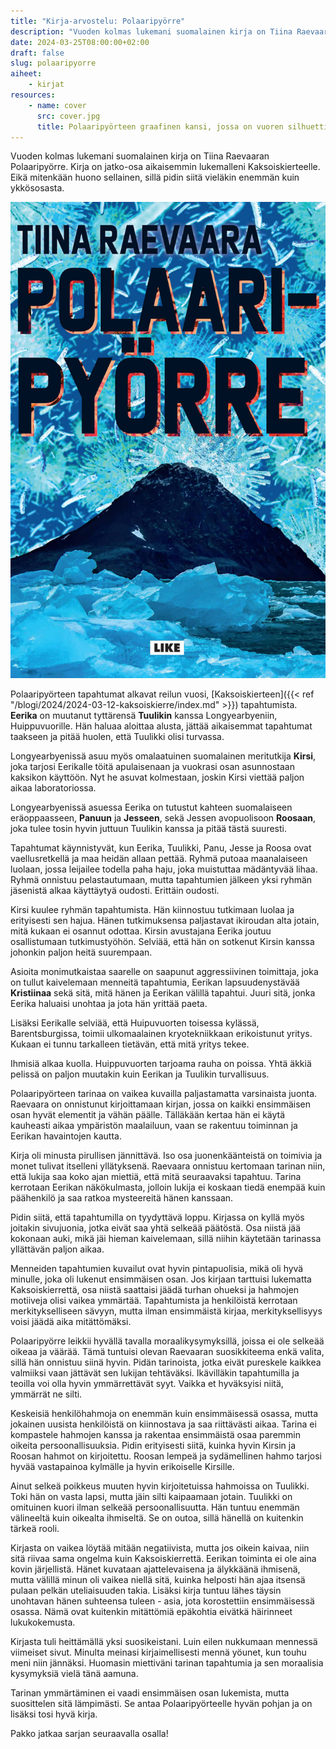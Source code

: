 ```yaml
---
title: "Kirja-arvostelu: Polaaripyörre"
description: "Vuoden kolmas lukemani suomalainen kirja on Tiina Raevaaran Polaaripyörre. Kirja on jatko-osa aikaisemmin lukemalleni Kaksoiskierteelle. Eikä mitenkään huono sellainen, sillä pidin siitä vieläkin enemmän kuin ykkösosasta."
date: 2024-03-25T08:00:00+02:00
draft: false
slug: polaaripyorre
aiheet:
    - kirjat
resources:
    - name: cover
      src: cover.jpg
      title: Polaaripyörteen graafinen kansi, jossa on vuoren silhuetti ja edessä jäälohkareita. Taivaalla näkyy kuvioita, jotka muistuttavat lumihiutaleita tai bakteereja
---
```


Vuoden kolmas lukemani suomalainen kirja on Tiina Raevaaran Polaaripyörre. Kirja on jatko-osa aikaisemmin lukemalleni Kaksoiskierteelle. Eikä mitenkään huono sellainen, sillä pidin siitä vieläkin enemmän kuin ykkösosasta.

<!--more-->

![Polaaripyörteen graafinen kansi, jossa on vuoren silhuetti ja edessä jäälohkareita. Taivaalla näkyy kuvioita, jotka muistuttavat lumihiutaleita tai bakteereja.](cover.jpg)


Polaaripyörteen tapahtumat alkavat reilun vuosi, [Kaksoiskierteen]({{< ref "/blogi/2024/2024-03-12-kaksoiskierre/index.md" >}}) tapahtumista. **Eerika** on muutanut tyttärensä **Tuulikin** kanssa Longyearbyeniin, Huippuvuorille. Hän haluaa aloittaa alusta, jättää aikaisemmat tapahtumat taakseen ja pitää huolen, että Tuulikki olisi turvassa.
 
Longyearbyenissä asuu myös omalaatuinen suomalainen meritutkija **Kirsi**, joka tarjosi Eerikalle töitä apulaisenaan ja vuokrasi osan asunnostaan kaksikon käyttöön. Nyt he asuvat kolmestaan, joskin Kirsi viettää paljon aikaa laboratoriossa.

Longyearbyenissä asuessa Eerika on tutustut kahteen suomalaiseen eräoppaasseen, **Panuun** ja **Jesseen**, sekä Jessen avopuolisoon **Roosaan**, joka tulee tosin hyvin juttuun Tuulikin kanssa ja pitää tästä suuresti.
 
Tapahtumat käynnistyvät, kun Eerika, Tuulikki, Panu, Jesse ja Roosa ovat vaellusretkellä ja maa heidän allaan pettää. Ryhmä putoaa maanalaiseen luolaan, jossa leijailee todella paha haju, joka muistuttaa mädäntyvää lihaa. Ryhmä onnistuu pelastautumaan, mutta tapahtumien jälkeen yksi ryhmän jäsenistä alkaa käyttäytyä oudosti. Erittäin oudosti.
 
Kirsi kuulee ryhmän tapahtumista. Hän kiinnostuu tutkimaan luolaa ja erityisesti sen hajua. Hänen tutkimuksensa paljastavat ikiroudan alta jotain, mitä kukaan ei osannut odottaa. Kirsin avustajana Eerika joutuu osallistumaan tutkimustyöhön. Selviää, että hän on sotkenut Kirsin kanssa johonkin paljon heitä suurempaan.
 
Asioita monimutkaistaa saarelle on saapunut aggressiivinen toimittaja, joka on tullut kaivelemaan menneitä tapahtumia, Eerikan lapsuudenystävää **Kristiinaa** sekä sitä, mitä hänen ja Eerikan välillä tapahtui. Juuri sitä, jonka Eerika haluaisi unohtaa ja jota hän yrittää paeta.
 
Lisäksi Eerikalle selviää, että Huipuvuorten toisessa kylässä, Barentsburgissa, toimii ulkomaalainen kryotekniikkaan erikoistunut yritys. Kukaan ei tunnu tarkalleen tietävän, että mitä yritys tekee. 

Ihmisiä alkaa kuolla. Huippuvuorten tarjoama rauha on poissa. Yhtä äkkiä pelissä on paljon muutakin kuin Eerikan ja Tuulikin turvallisuus.
 
Polaaripyörteen tarinaa on vaikea kuvailla paljastamatta varsinaista juonta. Raevaara on onnistunut kirjoittamaan kirjan, jossa on kaikki ensimmäisen osan hyvät elementit ja vähän päälle. Tälläkään kertaa hän ei käytä kauheasti aikaa ympäristön maalailuun, vaan se rakentuu toiminnan ja Eerikan havaintojen kautta.
 
Kirja oli minusta pirullisen jännittävä. Iso osa juonenkäänteistä on toimivia ja monet tulivat itselleni yllätyksenä. Raevaara onnistuu kertomaan tarinan niin, että lukija saa koko ajan miettiä, että mitä seuraavaksi tapahtuu. Tarina kerrotaan Eerikan näkökulmasta, jolloin lukija ei koskaan tiedä enempää kuin päähenkilö ja saa ratkoa mysteereitä hänen kanssaan.
 
Pidin siitä, että tapahtumilla on tyydyttävä loppu. Kirjassa on kyllä myös joitakin sivujuonia, jotka eivät saa yhtä selkeää päätöstä. Osa niistä jää kokonaan auki, mikä jäi hieman kaivelemaan, sillä niihin käytetään tarinassa yllättävän paljon aikaa.

Menneiden tapahtumien kuvailut ovat hyvin pintapuolisia, mikä oli hyvä minulle, joka oli lukenut ensimmäisen osan. Jos kirjaan tarttuisi lukematta Kaksoiskierrettä, osa niistä saattaisi jäädä turhan ohueksi ja hahmojen motiiveja olisi vaikea ymmärtää. Tapahtumista ja henkilöistä kerrotaan merkitykselliseen sävyyn, mutta ilman ensimmäistä kirjaa, merkityksellisyys voisi jäädä aika mitättömäksi.

Polaaripyörre leikkii hyvällä tavalla moraalikysymyksillä, joissa ei ole selkeää oikeaa ja väärää. Tämä tuntuisi olevan Raevaaran suosikkiteema enkä valita, sillä hän onnistuu siinä hyvin. Pidän tarinoista, jotka eivät pureskele kaikkea valmiiksi vaan jättävät sen lukijan tehtäväksi. Ikävilläkin tapahtumilla ja teoilla voi olla hyvin ymmärrettävät syyt. Vaikka et hyväksyisi niitä, ymmärrät ne silti.

Keskeisiä henkilöhahmoja on enemmän kuin ensimmäisessä osassa, mutta jokainen uusista henkilöistä on kiinnostava ja saa riittävästi aikaa. Tarina ei kompastele hahmojen kanssa ja rakentaa ensimmäistä osaa paremmin oikeita persoonallisuuksia. Pidin erityisesti siitä, kuinka hyvin Kirsin ja Roosan hahmot on kirjoitettu. Roosan lempeä ja sydämellinen hahmo tarjosi hyvää vastapainoa kylmälle ja hyvin erikoiselle Kirsille.

Ainut selkeä poikkeus muuten hyvin kirjoitetuissa hahmoissa on Tuulikki. Toki hän on vasta lapsi, mutta jäin silti kaipaamaan jotain. Tuulikki on omituinen kuori ilman selkeää persoonallisuutta. Hän tuntuu enemmän välineeltä kuin oikealta ihmiseltä. Se on outoa, sillä hänellä on kuitenkin tärkeä rooli.
 
Kirjasta on vaikea löytää mitään negatiivista, mutta jos oikein kaivaa, niin sitä riivaa sama ongelma kuin Kaksoiskierrettä. Eerikan toiminta ei ole aina kovin järjellistä. Hänet kuvataan ajattelevaisena ja älykkäänä ihmisenä, mutta välillä minun oli vaikea niellä sitä, kuinka helposti hän ajaa itsensä pulaan pelkän uteliaisuuden takia. Lisäksi kirja tuntuu lähes täysin unohtavan hänen suhteensa tuleen - asia, jota korostettiin ensimmäisessä osassa. Nämä ovat kuitenkin mitättömiä epäkohtia eivätkä häirinneet lukukokemusta.
 
Kirjasta tuli heittämällä yksi suosikeistani. Luin eilen nukkumaan mennessä viimeiset sivut. Minulta meinasi kirjaimellisesti mennä yöunet, kun touhu meni niin jännäksi. Huomasin miettiväni tarinan tapahtumia ja sen moraalisia kysymyksiä vielä tänä aamuna.

Tarinan ymmärtäminen ei vaadi ensimmäisen osan lukemista, mutta suosittelen sitä lämpimästi. Se antaa Polaaripyörteelle hyvän pohjan ja on lisäksi tosi hyvä kirja.
 
Pakko jatkaa sarjan seuraavalla osalla!
